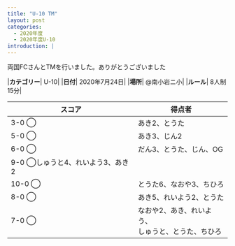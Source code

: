 ```yaml
---
title: "U-10 TM"
layout: post
categories:
  - 2020年度
  - 2020年度U-10
introduction: |
---
```


両国FCさんとTMを行いました。ありがとうございました

|**カテゴリー**| U-10|
|**日付**| 2020年7月24日|
|**場所**| @南小岩ニ小|
|**ルール**| 8人制15分|

|スコア|得点者|
|---|----|
|3-0 ◯|あき2、とうた|
|5-0 ◯|あき3、じん2|
|6-0 ◯|だん3、とうた、じん、OG|
|9-0 ◯しゅうと4、れいよう3、あき2|
|10-0 ◯|とうた6、なおや3、ちひろ|
|8-0 ◯|あき5、れいよう2、とうた|
|7-0 ◯|なおや2、あき、れいよう、<br>しゅうと、とうた、ちひろ|
